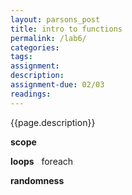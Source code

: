 ```yaml
---  
layout: parsons_post  
title: intro to functions
permalink: /lab6/  
categories:   
tags:  
assignment: 
description: 
assignment-due: 02/03
readings: 
---  
```


{{page.description}}

**scope**

**loops**
  foreach


**randomness**